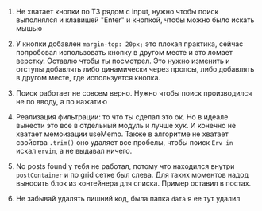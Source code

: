 1. Не хватает кнопки по ТЗ рядом с input, нужно чтобы поиск выполнялся и клавишей "Enter" и кнопкой, чтобы можно было искать мышью

2. У кнопки добавлен `margin-top: 20px;` это плохая практика, сейчас попробовал использовать кнопку в другом месте и это ломает верстку. Оставлю чтобы ты посмотрел. Это нужно изменить и отступы добавлять либо динамически через пропсы, либо добавлять в другом месте, где используется кнопка.

3. Поиск работает не совсем верно. Нужно чтобы поиск производился не по вводу, а по нажатию

4. Реализация фильтрации: то что ты сделал это ок. Но в идеале вынести это все в отдельный модуль и лучше хук. И конечно не хватает мемоизации useMemo. Также в алгоритме не хватает свойства `.trim()` оно удаляет все пробелы, чтобы поиск `Erv in` искал `ervin`, а не выдавал ничего.

5. No posts found у тебя не работал, потому что находился внутри `postContainer` и по grid сетке был слева. Для таких моментов надод выносить блок из контейнера для списка. Пример оставил в постах.

6. Не забывай удалять лишний код, была папка `data` я ее тут удалил
